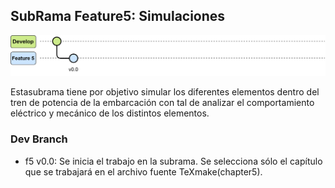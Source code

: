 ## SubRama Feature5: Simulaciones

![Evolución Rama Develop](https://github.com/LEOSZ8/Tesis_Msc_LSZ/blob/af1b3c3fb590699f9ac9a06539952fdc9cc06482/03_ImagenesRepo/Image_readme.svg)


Estasubrama tiene por objetivo simular los diferentes elementos dentro del tren de potencia de la embarcación con tal de analizar el comportamiento eléctrico y mecánico de los distintos elementos.

### Dev Branch
- f5 v0.0: Se inicia el trabajo en la subrama. Se selecciona sólo el capítulo que se trabajará en el archivo fuente TeXmake(chapter5).
